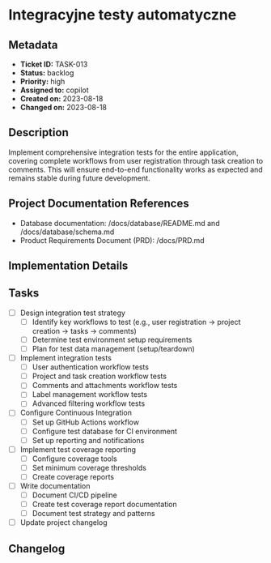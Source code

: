 # Integracyjne testy automatyczne

## Metadata
* **Ticket ID:** TASK-013
* **Status:** backlog
* **Priority:** high
* **Assigned to:** copilot
* **Created on:** 2023-08-18
* **Changed on:** 2023-08-18

## Description
Implement comprehensive integration tests for the entire application, covering complete workflows from user registration through task creation to comments. This will ensure end-to-end functionality works as expected and remains stable during future development.

## Project Documentation References
* Database documentation: /docs/database/README.md and /docs/database/schema.md
* Product Requirements Document (PRD): /docs/PRD.md

## Implementation Details

## Tasks
- [ ] Design integration test strategy
  - [ ] Identify key workflows to test (e.g., user registration → project creation → tasks → comments)
  - [ ] Determine test environment setup requirements
  - [ ] Plan for test data management (setup/teardown)
- [ ] Implement integration tests
  - [ ] User authentication workflow tests
  - [ ] Project and task creation workflow tests
  - [ ] Comments and attachments workflow tests
  - [ ] Label management workflow tests
  - [ ] Advanced filtering workflow tests
- [ ] Configure Continuous Integration
  - [ ] Set up GitHub Actions workflow
  - [ ] Configure test database for CI environment
  - [ ] Set up reporting and notifications
- [ ] Implement test coverage reporting
  - [ ] Configure coverage tools
  - [ ] Set minimum coverage thresholds
  - [ ] Create coverage reports
- [ ] Write documentation
  - [ ] Document CI/CD pipeline
  - [ ] Create test coverage report documentation
  - [ ] Document test strategy and patterns
- [ ] Update project changelog

## Changelog
